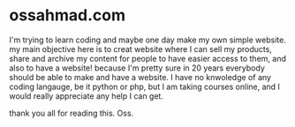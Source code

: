 # ossahmad.com
I'm trying to learn coding and maybe one day make my own simple website.
   my main objective here is to creat website where I can sell my products,
share and archive my content for people to have easier access to them, and 
also to have a website! because I'm pretty sure in 20 years everybody should
be able to make and have a website. 
   I have no knwoledge of any coding langauge, be it python or php, but I am 
taking courses online, and I would really appreciate any help I can get. 
 
  thank you all for reading this. Oss. 

